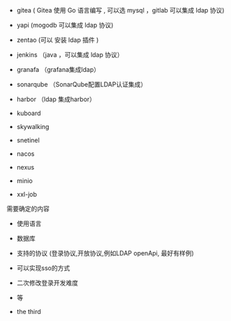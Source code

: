 - gitea  ( Gitea 使用 Go 语言编写 , 可以选 mysql  ，gitlab 可以集成 ldap 协议)
- yapi  (mogodb 可以集成 ldap 协议)
- zentao (可以 安装 ldap 插件 )
- jenkins （java ，可以集成 ldap 协议）


- granafa   （grafana集成ldap）
- sonarqube  （SonarQube配置LDAP认证集成）
- harbor   （ldap 集成harbor）


- kuboard
- skywalking
- snetinel
- nacos
- nexus
- minio
- xxl-job



需要确定的内容

- 使用语言
- 数据库
- 支持的协议 (登录协议,开放协议,例如LDAP  openApi, 最好有样例)
- 可以实现sso的方式
- 二次修改登录开发难度
- 等






- the third